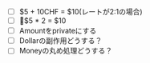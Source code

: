 - [ ] $5 + 10CHF = $10(レートが2:1の場合)
- [ ] $5 * 2 = $10
- [ ] Amountをprivateにする
- [ ] Dollarの副作用どうする？
- [ ] Moneyの丸め処理どうする？